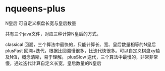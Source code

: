 # nqueens-plus
N皇后 可自定义棋盘长宽与皇后数量

共有三个java文件，对应三种计算N皇后的方式。

classical  回溯，三个算法中最快的，只能计算长、宽、皇后数量相等的N皇后
plusFast   回溯+迭代，根据比回溯慢很多，比迭代快很多。可以自定义棋盘xy轴及N值，概念清晰，易于理解。
plusSlow   迭代，三个算法中最慢的，非常非常慢，通过迭代计算自定义长宽，皇后数量的N皇后
